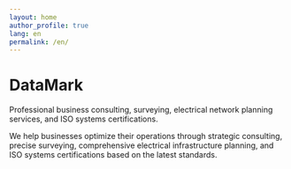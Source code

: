 ```yaml
---
layout: home
author_profile: true
lang: en
permalink: /en/
---
```


# DataMark

Professional business consulting, surveying, electrical network planning services, and ISO systems certifications.

We help businesses optimize their operations through strategic consulting, precise surveying, comprehensive electrical infrastructure planning, and ISO systems certifications based on the latest standards.
